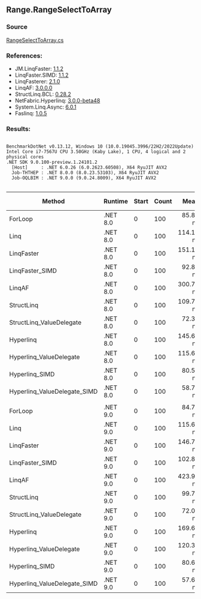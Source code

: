 ﻿## Range.RangeSelectToArray

### Source
[RangeSelectToArray.cs](../LinqBenchmarks/Range/RangeSelectToArray.cs)

### References:
- JM.LinqFaster: [1.1.2](https://www.nuget.org/packages/JM.LinqFaster/1.1.2)
- LinqFaster.SIMD: [1.1.2](https://www.nuget.org/packages/LinqFaster.SIMD/1.0.3)
- LinqFasterer: [2.1.0](https://www.nuget.org/packages/LinqFasterer/2.1.0)
- LinqAF: [3.0.0.0](https://www.nuget.org/packages/LinqAF/3.0.0.0)
- StructLinq.BCL: [0.28.2](https://www.nuget.org/packages/StructLinq/0.28.2)
- NetFabric.Hyperlinq: [3.0.0-beta48](https://www.nuget.org/packages/NetFabric.Hyperlinq/3.0.0-beta48)
- System.Linq.Async: [6.0.1](https://www.nuget.org/packages/System.Linq.Async/6.0.1)
- Faslinq: [1.0.5](https://www.nuget.org/packages/Faslinq/1.0.5)

### Results:
```

BenchmarkDotNet v0.13.12, Windows 10 (10.0.19045.3996/22H2/2022Update)
Intel Core i7-7567U CPU 3.50GHz (Kaby Lake), 1 CPU, 4 logical and 2 physical cores
.NET SDK 9.0.100-preview.1.24101.2
  [Host]     : .NET 6.0.26 (6.0.2623.60508), X64 RyuJIT AVX2
  Job-THTHEP : .NET 8.0.0 (8.0.23.53103), X64 RyuJIT AVX2
  Job-OQLBIM : .NET 9.0.0 (9.0.24.8009), X64 RyuJIT AVX2


```
| Method                       | Runtime  | Start | Count | Mean      | Error    | StdDev   | Median    | Ratio        | RatioSD | Gen0   | Allocated | Alloc Ratio |
|----------------------------- |--------- |------ |------ |----------:|---------:|---------:|----------:|-------------:|--------:|-------:|----------:|------------:|
| ForLoop                      | .NET 8.0 | 0     | 100   |  85.88 ns | 1.602 ns | 3.199 ns |  84.76 ns |     baseline |         | 0.2027 |     424 B |             |
| Linq                         | .NET 8.0 | 0     | 100   | 114.10 ns | 2.340 ns | 2.786 ns | 112.84 ns | 1.33x slower |   0.07x | 0.2449 |     512 B |  1.21x more |
| LinqFaster                   | .NET 8.0 | 0     | 100   | 151.12 ns | 2.996 ns | 5.983 ns | 150.29 ns | 1.76x slower |   0.10x | 0.4053 |     848 B |  2.00x more |
| LinqFaster_SIMD              | .NET 8.0 | 0     | 100   |  92.88 ns | 1.593 ns | 2.015 ns |  92.20 ns | 1.08x slower |   0.06x | 0.4054 |     848 B |  2.00x more |
| LinqAF                       | .NET 8.0 | 0     | 100   | 300.76 ns | 3.135 ns | 2.617 ns | 300.29 ns | 3.51x slower |   0.13x | 0.7534 |    1576 B |  3.72x more |
| StructLinq                   | .NET 8.0 | 0     | 100   | 109.73 ns | 2.237 ns | 4.956 ns | 107.81 ns | 1.28x slower |   0.07x | 0.2295 |     480 B |  1.13x more |
| StructLinq_ValueDelegate     | .NET 8.0 | 0     | 100   |  72.34 ns | 0.772 ns | 0.644 ns |  72.25 ns | 1.19x faster |   0.04x | 0.2027 |     424 B |  1.00x more |
| Hyperlinq                    | .NET 8.0 | 0     | 100   | 145.64 ns | 1.721 ns | 1.343 ns | 145.35 ns | 1.70x slower |   0.06x | 0.2027 |     424 B |  1.00x more |
| Hyperlinq_ValueDelegate      | .NET 8.0 | 0     | 100   | 115.62 ns | 1.399 ns | 1.769 ns | 114.93 ns | 1.34x slower |   0.06x | 0.2027 |     424 B |  1.00x more |
| Hyperlinq_SIMD               | .NET 8.0 | 0     | 100   |  80.53 ns | 0.698 ns | 0.545 ns |  80.42 ns | 1.07x faster |   0.04x | 0.2027 |     424 B |  1.00x more |
| Hyperlinq_ValueDelegate_SIMD | .NET 8.0 | 0     | 100   |  58.76 ns | 0.849 ns | 0.794 ns |  58.40 ns | 1.46x faster |   0.05x | 0.2027 |     424 B |  1.00x more |
|                              |          |       |       |           |          |          |           |              |         |        |           |             |
| ForLoop                      | .NET 9.0 | 0     | 100   |  84.73 ns | 1.237 ns | 1.424 ns |  84.35 ns |     baseline |         | 0.2027 |     424 B |             |
| Linq                         | .NET 9.0 | 0     | 100   | 115.62 ns | 0.983 ns | 0.821 ns | 115.21 ns | 1.36x slower |   0.03x | 0.2449 |     512 B |  1.21x more |
| LinqFaster                   | .NET 9.0 | 0     | 100   | 146.78 ns | 2.333 ns | 1.948 ns | 146.83 ns | 1.73x slower |   0.04x | 0.4053 |     848 B |  2.00x more |
| LinqFaster_SIMD              | .NET 9.0 | 0     | 100   | 102.85 ns | 1.876 ns | 3.431 ns | 101.30 ns | 1.21x slower |   0.04x | 0.4054 |     848 B |  2.00x more |
| LinqAF                       | .NET 9.0 | 0     | 100   | 423.90 ns | 3.498 ns | 3.435 ns | 423.45 ns | 5.01x slower |   0.09x | 0.7534 |    1576 B |  3.72x more |
| StructLinq                   | .NET 9.0 | 0     | 100   |  99.71 ns | 1.763 ns | 1.377 ns |  99.52 ns | 1.18x slower |   0.03x | 0.2295 |     480 B |  1.13x more |
| StructLinq_ValueDelegate     | .NET 9.0 | 0     | 100   |  72.06 ns | 1.354 ns | 1.713 ns |  71.57 ns | 1.17x faster |   0.03x | 0.2027 |     424 B |  1.00x more |
| Hyperlinq                    | .NET 9.0 | 0     | 100   | 169.67 ns | 2.870 ns | 3.732 ns | 168.13 ns | 2.01x slower |   0.05x | 0.2027 |     424 B |  1.00x more |
| Hyperlinq_ValueDelegate      | .NET 9.0 | 0     | 100   | 120.33 ns | 2.399 ns | 2.356 ns | 119.68 ns | 1.42x slower |   0.04x | 0.2027 |     424 B |  1.00x more |
| Hyperlinq_SIMD               | .NET 9.0 | 0     | 100   |  80.69 ns | 1.386 ns | 1.850 ns |  79.99 ns | 1.05x faster |   0.03x | 0.2027 |     424 B |  1.00x more |
| Hyperlinq_ValueDelegate_SIMD | .NET 9.0 | 0     | 100   |  57.69 ns | 0.854 ns | 0.713 ns |  57.45 ns | 1.47x faster |   0.03x | 0.2027 |     424 B |  1.00x more |
